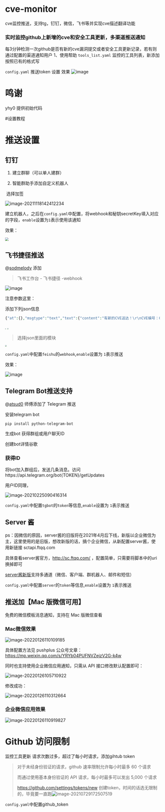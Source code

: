 # cve-monitor
cve监控推送，支持tg，钉钉，微信，飞书等并实现cve描述翻译功能
### 实时监控github上新增的cve和安全工具更新，多渠道推送通知

每3分钟检测一次github是否有新的cve漏洞提交或者安全工具更新记录，若有则通过配置的渠道通知用户
1、使用帮助
`tools_list.yaml` 监控的工具列表，新添加按照已有的格式写

`config.yaml` 推送token 设置
效果
![image](https://github.com/user-attachments/assets/db0bb777-b057-4665-9e33-8a0b20f8b76b)
# 鸣谢
 yhy0 提供初始代码

#设置教程
# 推送设置

## 钉钉

1.   建立群聊（可以单人建群）

2.   智能群助手添加自定义机器人

​			选择加签

![image-20211118142412234](images/image-20211118142412234.png)

建立机器人，之后在`config.yaml`中配置，将webhook和秘钥secretKey填入对应的字段，`enable`设置为`1`表示使用该通知

效果：

<img src="images/image-20211118145021974.png" style="zoom:70%"/>

##  飞书捷径推送

@[sodmelody](https://github.com/sodmelody) 添加

>   飞书工作台  - 飞书捷径 -webhook

![image](https://user-images.githubusercontent.com/29257678/136410980-302be028-3817-447c-9bad-e3d63045060d.png)

注意参数这里：

添加下列json信息

```php
{"at":{},"msgtype":"text","text":{"content":"有新的CVE送达！\r\nCVE编号：CVE-2021-41773\r\nGithub地址：https://github.com/iilegacyyii/PoC-CVE-2021-41773\r\nCVE描述：\r\n在Apache HTTP Server 2.4.49的路径规范化更改中发现了一个缺陷。攻击者可以使用路径遍历攻击将url映射到预期文档根之外的文件。如果文档根目录之外的文件没有被“require all denied”保护，这些请求就可以成功。此外，这个缺陷可能会泄露解释文件(如CGI脚本)的源代码。众所周知，这个问题是在野外被利用的。此问题仅影响Apache 2.4.49，不影响Apache 2.4.49之前的版本。"}}
```

<img src="https://user-images.githubusercontent.com/29257678/136413189-f393dfa2-4874-4fea-b8be-7b5892d65fcf.png" style="zoom:20%"/>

<img src="https://user-images.githubusercontent.com/29257678/136411286-99c2e4db-0d8a-4b61-8613-96e3ebad8e44.png" style="zoom:25%"/>

>   选择json里面的模块

<img src="https://user-images.githubusercontent.com/29257678/136413413-48417c13-285d-47ff-9fba-c78bed592430.png" style="zoom:30%"/>

`config.yaml`中配置`feishu`的`webhook`,`enable`设置为 `1`表示推送

效果：

![image](https://user-images.githubusercontent.com/29257678/136413553-48c2100b-8f2d-4f81-8b8b-74351bde0456.png)

## Telegram Bot推送支持

@[atsud0](https://github.com/atsud0) 师傅添加了 Telegram 推送

安装telegram bot

```
pip install python-telegram-bot
```

生成bot 获得群组或用户聊天ID

创建bot详情谷歌

### 获得ID

将bot加入群组后，发送几条消息。访问https://api.telegram.org/bot{TOKEN}/getUpdates

用户ID同理，

![image-20210225090416314](images/124256679-27701e00-db5e-11eb-9432-d3a9048daeec.png)

`config.yaml`中配置`tgbot`的`token`等信息,`enable`设置为 `1`表示推送



## Server 酱

ps：因微信的原因，server酱的旧版将在2021年4月后下线，新版以企业微信为主，这里使用的是旧版，想改新版的话，搞个企业微信，从新配置server酱，使用新链接 sctapi.ftqq.com

具体查看server酱官方，http://sc.ftqq.com/ ，配置简单，只需要将脚本中的uri换掉即可

[server酱新版](https://sct.ftqq.com/)支持多通道（微信、客户端、群机器人、邮件和短信）

`config.yaml`中配置`server`的`token`等信息,`enable`设置为 `1`表示推送

## 推送加【Mac 版微信可用】

免费的微信模板消息通知，支持在 Mac 版微信查看

### Mac微信效果

![image-20220126110109185](images/image-20220126110109185.png)

具体配置方法见 pushplus 公众号文章：https://mp.weixin.qq.com/s/YRYb04PUFNVZejzV2G-k4w

同时也支持使用企业微信应用通知，只需从 API 接口修改默认配置即可：

![image-20220126105710922](images/image-20220126105710922.png)

修改成功：

![image-20220126110312664](images/image-20220126110312664.png)

### 企业微信应用效果

![image-20220126110919827](images/image-20220126110919827.png)

# Github 访问限制

监控工具更新 请求次数过多，超过了每小时请求，添加gihtub token

>   对于未经身份验证的请求，github 速率限制允许每小时最多 60 个请求
>
>   而通过使用基本身份验证的 API 请求，每小时最多可以发出 5,000 个请求
>
>   https://github.com/settings/tokens/new 创建token，时间的话选无限制的，毕竟要一直跑![image-20210729172507519](images/image-20210729172507519.png)

`config.yaml`中配置github_token


